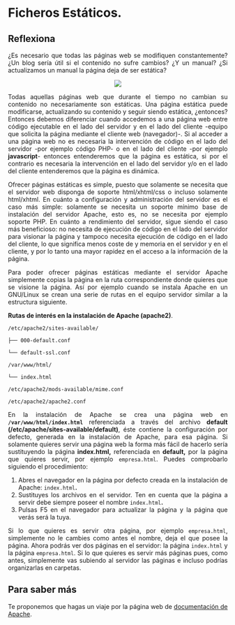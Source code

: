 <div align="justify">

# Ficheros Estáticos.

Reflexiona
----------

  ¿Es necesario que todas las páginas web se modifiquen constantemente? ¿Un blog sería útil si el contenido no sufre cambios? ¿Y un manual? ¿Si actualizamos un manual la página deja de ser estática?

<div align="center">
  <img src="https://httpd.apache.org/images/httpd_logo_wide_new.png"  />
</div>


  Todas aquellas páginas web que durante el tiempo no cambian su contenido no necesariamente son estáticas. Una página estática puede modificarse, actualizando su contenido y seguir siendo estática, ¿entonces? Entonces debemos diferenciar cuando accedemos a una página web entre código ejecutable en el lado del servidor y en el lado del cliente -equipo que solicita la página mediante el cliente web (navegador)-. Si al acceder a una página web no es necesaria la intervención de código en el lado del servidor -por ejemplo código PHP- o en el lado del cliente -por ejemplo **javascript**\- entonces entenderemos que la página es estática, si por el contrario es necesaria la intervención en el lado del servidor y/o en el lado del cliente entenderemos que la página es dinámica.

  Ofrecer páginas estáticas es simple, puesto que solamente se necesita que el servidor web disponga de soporte html/xhtml/css o incluso solamente html/xhtml. En cuánto a configuración y administración del servidor es el caso más simple: solamente se necesita un soporte mínimo base de instalación del servidor Apache, esto es, no se necesita por ejemplo soporte PHP. En cuánto a rendimiento del servidor, sigue siendo el caso más beneficioso: no necesita de ejecución de código en el lado del servidor para visionar la página y tampoco necesita ejecución de código en el lado del cliente, lo que significa menos coste de y memoria en el servidor y en el cliente, y por lo tanto una mayor rapidez en el acceso a la información de la página.

  Para poder ofrecer páginas estáticas mediante el servidor Apache simplemente copias la página en la ruta correspondiente donde quieres que se visione la página. Así por ejemplo cuando se instala Apache en un GNU/Linux se crean una serie de rutas en el equipo servidor similar a la estructura siguiente.

__Rutas de interés en la instalación de Apache (apache2)__.


```
/etc/apache2/sites-available/

├── 000-default.conf

└── default-ssl.conf

/var/www/html/

└── index.html

/etc/apache2/mods-available/mime.conf

/etc/apache2/apache2.conf

```
En la instalación de Apache se crea una página web en **`/var/www/html/index.html`** referenciada a través del archivo __default (/etc/apache/sites-available/default)__, éste contiene la configuración por defecto, generada en la instalación de Apache, para esa página. Si solamente quieres servir una página web la forma más fácil de hacerlo sería sustituyendo la página **index.html,** referenciada en **default,** por la página que quieres servir, por ejemplo `empresa.html`. Puedes comprobarlo siguiendo el procedimiento:

1.  Abres el navegador en la página por defecto creada en la instalación de Apache: `index.html`**.**
2.  Sustituyes los archivos en el servidor. Ten en cuenta que la página a servir debe siempre poseer el nombre `index.html`**.**
3.  Pulsas F5 en el navegador para actualizar la página y la página que verás será la tuya.

Si lo que quieres es servir otra página, por ejemplo `empresa.html`, simplemente no le cambies como antes el nombre, deja el que posee la página. Ahora podrás ver dos páginas en el servidor: la página `index.html` y la página `empresa.html`. Si lo que quieres es servir más páginas pues, como antes, simplemente vas subiendo al servidor las páginas e incluso podrías organizarlas en carpetas.

Para saber más
--------------

Te proponemos que hagas un viaje por la página web de [documentación de Apache](https://httpd.apache.org/docs/).



</div>
